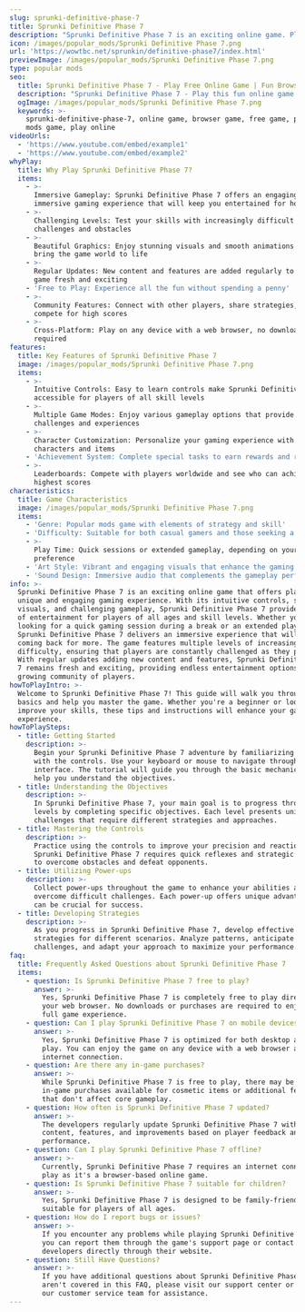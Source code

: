 ```yaml
---
slug: sprunki-definitive-phase-7
title: Sprunki Definitive Phase 7
description: "Sprunki Definitive Phase 7 is an exciting online game. Play for free directly in your browser!"
icon: /images/popular_mods/Sprunki Definitive Phase 7.png
url: 'https://wowtbc.net/sprunkin/definitive-phase7/index.html'
previewImage: /images/popular_mods/Sprunki Definitive Phase 7.png
type: popular mods
seo:
  title: Sprunki Definitive Phase 7 - Play Free Online Game | Fun Browser Games
  description: "Sprunki Definitive Phase 7 - Play this fun online game for free in your browser. No download required!"
  ogImage: /images/popular_mods/Sprunki Definitive Phase 7.png
  keywords: >-
    sprunki-definitive-phase-7, online game, browser game, free game, popular
    mods game, play online
videoUrls:
  - 'https://www.youtube.com/embed/example1'
  - 'https://www.youtube.com/embed/example2'
whyPlay:
  title: Why Play Sprunki Definitive Phase 7?
  items:
    - >-
      Immersive Gameplay: Sprunki Definitive Phase 7 offers an engaging and
      immersive gaming experience that will keep you entertained for hours
    - >-
      Challenging Levels: Test your skills with increasingly difficult
      challenges and obstacles
    - >-
      Beautiful Graphics: Enjoy stunning visuals and smooth animations that
      bring the game world to life
    - >-
      Regular Updates: New content and features are added regularly to keep the
      game fresh and exciting
    - 'Free to Play: Experience all the fun without spending a penny'
    - >-
      Community Features: Connect with other players, share strategies, and
      compete for high scores
    - >-
      Cross-Platform: Play on any device with a web browser, no downloads
      required
features:
  title: Key Features of Sprunki Definitive Phase 7
  image: /images/popular_mods/Sprunki Definitive Phase 7.png
  items:
    - >-
      Intuitive Controls: Easy to learn controls make Sprunki Definitive Phase 7
      accessible for players of all skill levels
    - >-
      Multiple Game Modes: Enjoy various gameplay options that provide different
      challenges and experiences
    - >-
      Character Customization: Personalize your gaming experience with unique
      characters and items
    - 'Achievement System: Complete special tasks to earn rewards and recognition'
    - >-
      Leaderboards: Compete with players worldwide and see who can achieve the
      highest scores
characteristics:
  title: Game Characteristics
  image: /images/popular_mods/Sprunki Definitive Phase 7.png
  items:
    - 'Genre: Popular mods game with elements of strategy and skill'
    - 'Difficulty: Suitable for both casual gamers and those seeking a challenge'
    - >-
      Play Time: Quick sessions or extended gameplay, depending on your
      preference
    - 'Art Style: Vibrant and engaging visuals that enhance the gaming experience'
    - 'Sound Design: Immersive audio that complements the gameplay perfectly'
info: >-
  Sprunki Definitive Phase 7 is an exciting online game that offers players a
  unique and engaging gaming experience. With its intuitive controls, stunning
  visuals, and challenging gameplay, Sprunki Definitive Phase 7 provides hours
  of entertainment for players of all ages and skill levels. Whether you're
  looking for a quick gaming session during a break or an extended play session,
  Sprunki Definitive Phase 7 delivers an immersive experience that will keep you
  coming back for more. The game features multiple levels of increasing
  difficulty, ensuring that players are constantly challenged as they progress.
  With regular updates adding new content and features, Sprunki Definitive Phase
  7 remains fresh and exciting, providing endless entertainment options for its
  growing community of players.
howToPlayIntro: >-
  Welcome to Sprunki Definitive Phase 7! This guide will walk you through the
  basics and help you master the game. Whether you're a beginner or looking to
  improve your skills, these tips and instructions will enhance your gaming
  experience.
howToPlaySteps:
  - title: Getting Started
    description: >-
      Begin your Sprunki Definitive Phase 7 adventure by familiarizing yourself
      with the controls. Use your keyboard or mouse to navigate through the game
      interface. The tutorial will guide you through the basic mechanics and
      help you understand the objectives.
  - title: Understanding the Objectives
    description: >-
      In Sprunki Definitive Phase 7, your main goal is to progress through
      levels by completing specific objectives. Each level presents unique
      challenges that require different strategies and approaches.
  - title: Mastering the Controls
    description: >-
      Practice using the controls to improve your precision and reaction time.
      Sprunki Definitive Phase 7 requires quick reflexes and strategic thinking
      to overcome obstacles and defeat opponents.
  - title: Utilizing Power-ups
    description: >-
      Collect power-ups throughout the game to enhance your abilities and
      overcome difficult challenges. Each power-up offers unique advantages that
      can be crucial for success.
  - title: Developing Strategies
    description: >-
      As you progress in Sprunki Definitive Phase 7, develop effective
      strategies for different scenarios. Analyze patterns, anticipate
      challenges, and adapt your approach to maximize your performance.
faq:
  title: Frequently Asked Questions about Sprunki Definitive Phase 7
  items:
    - question: Is Sprunki Definitive Phase 7 free to play?
      answer: >-
        Yes, Sprunki Definitive Phase 7 is completely free to play directly in
        your web browser. No downloads or purchases are required to enjoy the
        full game experience.
    - question: Can I play Sprunki Definitive Phase 7 on mobile devices?
      answer: >-
        Yes, Sprunki Definitive Phase 7 is optimized for both desktop and mobile
        play. You can enjoy the game on any device with a web browser and
        internet connection.
    - question: Are there any in-game purchases?
      answer: >-
        While Sprunki Definitive Phase 7 is free to play, there may be optional
        in-game purchases available for cosmetic items or additional features
        that don't affect core gameplay.
    - question: How often is Sprunki Definitive Phase 7 updated?
      answer: >-
        The developers regularly update Sprunki Definitive Phase 7 with new
        content, features, and improvements based on player feedback and game
        performance.
    - question: Can I play Sprunki Definitive Phase 7 offline?
      answer: >-
        Currently, Sprunki Definitive Phase 7 requires an internet connection to
        play as it's a browser-based online game.
    - question: Is Sprunki Definitive Phase 7 suitable for children?
      answer: >-
        Yes, Sprunki Definitive Phase 7 is designed to be family-friendly and
        suitable for players of all ages.
    - question: How do I report bugs or issues?
      answer: >-
        If you encounter any problems while playing Sprunki Definitive Phase 7,
        you can report them through the game's support page or contact the
        developers directly through their website.
    - question: Still Have Questions?
      answer: >-
        If you have additional questions about Sprunki Definitive Phase 7 that
        aren't covered in this FAQ, please visit our support center or contact
        our customer service team for assistance.
---
```


